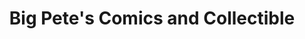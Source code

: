 ---
title: "Big Pete's Comics and Collectible"
url: /north-vancouver/big-petes-comics-and-collectible/
shop: books
---